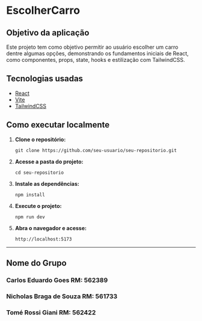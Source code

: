 


# EscolherCarro

## Objetivo da aplicação

Este projeto tem como objetivo permitir ao usuário escolher um carro dentre algumas opções, demonstrando os fundamentos iniciais de React, como componentes, props, state, hooks e estilização com TailwindCSS.

## Tecnologias usadas

- [React](https://react.dev/)
- [Vite](https://vitejs.dev/)
- [TailwindCSS](https://tailwindcss.com/)

## Como executar localmente

1. **Clone o repositório:**
   ```
   git clone https://github.com/seu-usuario/seu-repositorio.git
   ```

2. **Acesse a pasta do projeto:**
   ```
   cd seu-repositorio
   ```

3. **Instale as dependências:**
   ```
   npm install
   ```

4. **Execute o projeto:**
   ```
   npm run dev
   ```

5. **Abra o navegador e acesse:**
   ```
   http://localhost:5173
   ```

---
## Nome do Grupo
### Carlos Eduardo Goes RM: 562389
### Nicholas Braga de Souza RM: 561733
### Tomé Rossi Giani RM: 562422
